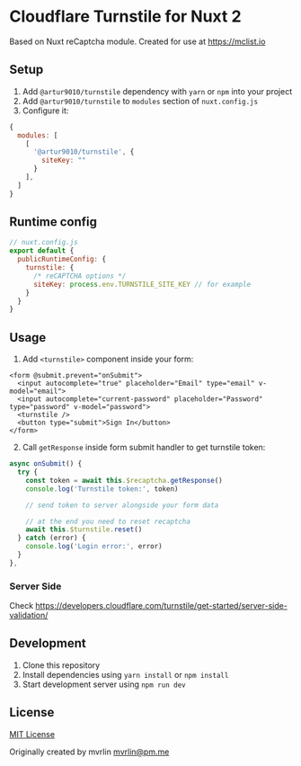 # Cloudflare Turnstile for Nuxt 2

Based on Nuxt reCaptcha module. Created for use at https://mclist.io

## Setup

1. Add `@artur9010/turnstile` dependency with `yarn` or `npm` into your project
2. Add `@artur9010/turnstile` to `modules` section of `nuxt.config.js`
3. Configure it:

```js
{
  modules: [
    [
      '@artur9010/turnstile', {
        siteKey: ""
      }
    ],
  ]
}
```

## Runtime config

```js
// nuxt.config.js
export default {
  publicRuntimeConfig: {
    turnstile: {
      /* reCAPTCHA options */
      siteKey: process.env.TURNSTILE_SITE_KEY // for example
    }
  }
}
```
## Usage

1. Add `<turnstile>` component inside your form:

```vue
<form @submit.prevent="onSubmit">
  <input autocomplete="true" placeholder="Email" type="email" v-model="email">
  <input autocomplete="current-password" placeholder="Password" type="password" v-model="password">
  <turnstile />
  <button type="submit">Sign In</button>
</form>
```

2. Call `getResponse` inside form submit handler to get turnstile token:

```js
async onSubmit() {
  try {
    const token = await this.$recaptcha.getResponse()
    console.log('Turnstile token:', token)

    // send token to server alongside your form data

    // at the end you need to reset recaptcha
    await this.$turnstile.reset()
  } catch (error) {
    console.log('Login error:', error)
  }
},
```

### Server Side

Check https://developers.cloudflare.com/turnstile/get-started/server-side-validation/

## Development

1. Clone this repository
2. Install dependencies using `yarn install` or `npm install`
3. Start development server using `npm run dev`

## License

[MIT License](./LICENSE)

Originally created by mvrlin <mvrlin@pm.me>